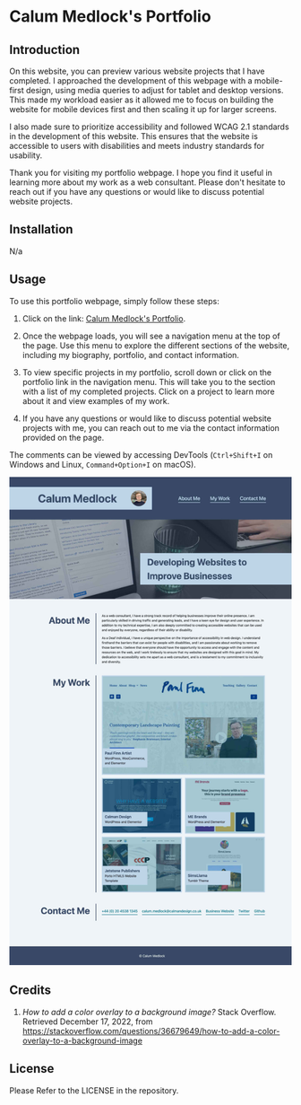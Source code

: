 # Calum Medlock's Portfolio

## Introduction

On this website, you can preview various website projects that I have completed. I approached the development of this webpage with a mobile-first design, using media queries to adjust for tablet and desktop versions. This made my workload easier as it allowed me to focus on building the website for mobile devices first and then scaling it up for larger screens.

I also made sure to prioritize accessibility and followed WCAG 2.1 standards in the development of this website. This ensures that the website is accessible to users with disabilities and meets industry standards for usability.

Thank you for visiting my portfolio webpage. I hope you find it useful in learning more about my work as a web consultant. Please don't hesitate to reach out if you have any questions or would like to discuss potential website projects.

## Installation

N/a

## Usage

To use this portfolio webpage, simply follow these steps:

1. Click on the link: [Calum Medlock's Portfolio](https://calummedlock.github.io/calum-medlock-portfolio/).

2. Once the webpage loads, you will see a navigation menu at the top of the page. Use this menu to explore the different sections of the website, including my biography, portfolio, and contact information.

3. To view specific projects in my portfolio, scroll down or click on the portfolio link in the navigation menu. This will take you to the section with a list of my completed projects. Click on a project to learn more about it and view examples of my work.

4. If you have any questions or would like to discuss potential website projects with me, you can reach out to me via the contact information provided on the page.

The comments can be viewed by accessing DevTools (`Ctrl+Shift+I` on Windows and Linux, `Command+Option+I` on macOS).

![Screenshot of Calum Medlock's Portfolio webpage](/images/screenshot-cm-portfolio.jpg)

## Credits

1. _How to add a color overlay to a background image?_ Stack Overflow. Retrieved December 17, 2022, from https://stackoverflow.com/questions/36679649/how-to-add-a-color-overlay-to-a-background-image 

## License

Please Refer to the LICENSE in the repository.